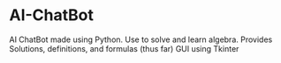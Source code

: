 # AI-ChatBot
AI ChatBot made using Python. Use to solve and learn algebra.
Provides Solutions, definitions, and formulas (thus far)
GUI using Tkinter
